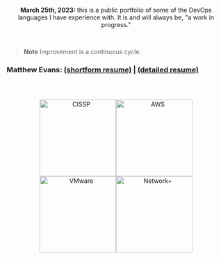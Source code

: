 <p align="center">
<b>March 25th, 2023:</b> this is a public portfolio of some of the DevOps languages I have experience with. It is and will always be, "a work in progress."</p><br />

> **Note**
> Improvement is a continuous cycle.


### Matthew Evans: <a href="https://secunit.io/resume.pdf">(shortform resume)</a> | <a href="https://secunit.io/resume-logform.pdf">(detailed resume)</a>
### &nbsp;
<p align="center">
<a href="https://www.credly.com/badges/0e9019e7-545f-4243-9d8f-83c14c4dea7a/public_url"><img src="https://secunit.io/images/cissp.png" alt="CISSP" width="176" height="176"></a><a href="https://www.credly.com/badges/85f570be-a1a9-47e1-93d4-bfd8ee4e4e09/public_url"><img src="https://secunit.io/images/aws.png" alt="AWS" width="176" height="176"></a><a href="https://www.credly.com/badges/2d0d8946-1ddc-46dd-9970-63db5c53577d/public_url"><img src="https://secunit.io/images/vmware.png" alt="VMware" width="176" height="176"></a><a href="https://www.credly.com/badges/478ffc34-0441-43fa-9b9a-57dbf86db0ec/public_url"><img src="https://secunit.io/images/netplus.png" alt="Network+" width="176" height="176"></a>
</p>